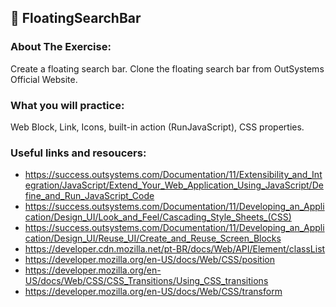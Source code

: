 ## :ledger: FloatingSearchBar

### About The Exercise:

Create a floating search bar. Clone the floating search bar from OutSystems Official Website.

### What you will practice:

Web Block, Link, Icons, built-in action (RunJavaScript), CSS properties. 

### Useful links and resoucers:

- https://success.outsystems.com/Documentation/11/Extensibility_and_Integration/JavaScript/Extend_Your_Web_Application_Using_JavaScript/Define_and_Run_JavaScript_Code
- https://success.outsystems.com/Documentation/11/Developing_an_Application/Design_UI/Look_and_Feel/Cascading_Style_Sheets_(CSS)
- https://success.outsystems.com/Documentation/11/Developing_an_Application/Design_UI/Reuse_UI/Create_and_Reuse_Screen_Blocks
- https://developer.cdn.mozilla.net/pt-BR/docs/Web/API/Element/classList
- https://developer.mozilla.org/en-US/docs/Web/CSS/position
- https://developer.mozilla.org/en-US/docs/Web/CSS/CSS_Transitions/Using_CSS_transitions
- https://developer.mozilla.org/en-US/docs/Web/CSS/transform
